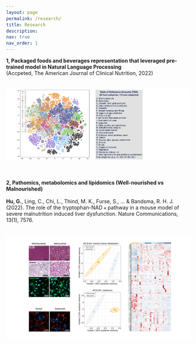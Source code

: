 ```yaml
---
layout: page
permalink: /research/
title: Research
description:
nav: true
nav_order: 1
---
```


**1, Packaged foods and beverages representation that leveraged pre-trained model in Natural Language Processing**
<br/>
(Accpeted, The American Journal of Clinical Nutrition, 2022)
<br/><br/><br/>
![TRA](/assets/img/TRA.png "TRA")
<br/><br/><br/>

**2, Pathomics, metabolomics and lipidomics (Well-nourished vs Malnourished)**
<br/>
<br/>
**Hu, G.**, Ling, C., Chi, L., Thind, M. K., Furse, S., ... & Bandsma, R. H. J. (2022). The role of the tryptophan-NAD + pathway in a mouse model of severe malnutrition induced liver dysfunction. Nature Communications, 13(1), 7576.
<br/><br/><br/>
![Meta](/assets/img/Meta.png "Meta")
<br/><br/><br/>

<!-- ### Other Selected Publications -->
<!-- 
Structure and IgE-binding properties of α-casein treated by high hydrostatic pressure, UV-C, and far-IR radiations
G Hu, Y Zheng, Z Liu, Y Deng, Y Zhao
Food chemistry 204, 46-55

Polymer nanoparticles composed with gallic acid grafted chitosan and bioactive peptides combined antioxidant, anticancer activities and improved delivery property for labile …
B Hu, Y Wang, M Xie, G Hu, F Ma, X Zeng
Journal of Functional Foods 15, 593-603

Effects of high hydrostatic pressure, ultraviolet light-C, and far-infrared treatments on the digestibility, antioxidant and antihypertensive activity of α-casein
G Hu, Y Zheng, Z Liu, Y Xiao, Y Deng, Y Zhao
Food chemistry 221, 1860-1866

Effects of UV-C and single-and multiple-cycle high hydrostatic pressure treatments on flavor evolution of cow milk: Gas chromatography-mass spectrometry, electronic nose, and …
G Hu, Y Zheng, Z Liu, Y Deng
International Journal of Food Properties 20 (7), 1677-1688 


Comparison of microbiological loads and physicochemical properties of raw milk treated with single-/multiple-cycle high hydrostatic pressure and ultraviolet-C light
G Hu, Y Zheng, D Wang, B Zha, Z Liu, Y Deng
High Pressure Research 35 (3), 330-338


Impact of microfiltration on particle size distribution, volatile compounds and protein quality of pasteurized milk during shelf Life
D Wang, Y Zheng, Z Liu, G Hu, Y Deng
Journal of Food and Nutrition Research 3 (1), 26-33 -->
